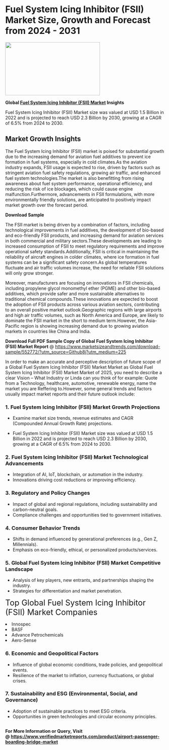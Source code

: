 <H1>Fuel System Icing Inhibitor (FSII) Market Size, Growth and Forecast from 2024 - 2031</H1><img class="aligncenter size-medium wp-image-584254" src="https://thirdeyenews.in/wp-content/uploads/2024/09/Global-Market-Research-300x168.jpeg" alt="" width="300" height="168" /><p><strong>Global&nbsp;<a href="https://www.marketsizeandtrends.com/download-sample/552772/?utm_source=Github8j?utm_medium=225">Fuel System Icing Inhibitor (FSII) Market</a> Insights</strong></p><p>Fuel System Icing Inhibitor (FSII) Market size was valued at USD 1.5 Billion in 2022 and is projected to reach USD 2.3 Billion by 2030, growing at a CAGR of 6.5% from 2024 to 2030.</p><p><h2>Market Growth Insights</h2> <p>The Fuel System Icing Inhibitor (FSII) market is poised for substantial growth due to the increasing demand for aviation fuel additives to prevent ice formation in fuel systems, especially in cold climates.As the aviation industry expands, FSII usage is expected to rise, driven by factors such as stringent aviation fuel safety regulations, growing air traffic, and enhanced fuel system technologies.The market is also benefitting from rising awareness about fuel system performance, operational efficiency, and reducing the risk of ice blockages, which could cause engine malfunction.Furthermore, advancements in FSII formulations, with more environmentally friendly solutions, are anticipated to positively impact market growth over the forecast period.</p> <p><strong>Download Sample</strong></p> <p>The FSII market is being driven by a combination of factors, including technological improvements in fuel additives, the development of bio-based and eco-friendly FSII products, and increasing demand for aviation services in both commercial and military sectors.These developments are leading to increased consumption of FSII to meet regulatory requirements and improve operational safety standards.Additionally, FSII is critical in maintaining the reliability of aircraft engines in colder climates, where ice formation in fuel systems can be a significant safety concern.As global temperatures fluctuate and air traffic volumes increase, the need for reliable FSII solutions will only grow stronger.</p> <p>Moreover, manufacturers are focusing on innovations in FSII chemicals, including propylene glycol monomethyl ether (PGME) and other bio-based additives, which provide safer and more sustainable alternatives to traditional chemical compounds.These innovations are expected to boost the adoption of FSII products across various aviation sectors, contributing to an overall positive market outlook.Geographic regions with large airports and high air traffic volumes, such as North America and Europe, are likely to dominate the FSII market in the short to medium term.However, the Asia-Pacific region is showing increasing demand due to growing aviation markets in countries like China and India.</p> <p><span class=""><strong>Download Full PDF Sample Copy of Global Fuel System Icing Inhibitor (FSII) Market Report</strong> @ <a href="https://www.marketsizeandtrends.com/download-sample/552772/?utm_source=Github8j?utm_medium=225" target="_blank">https://www.marketsizeandtrends.com/download-sample/552772/?utm_source=Github8j?utm_medium=225</a></span></p><p>In order to make an accurate and perceptive description of future scope of a Global&nbsp;Fuel System Icing Inhibitor (FSII) Market Market as Global&nbsp;Fuel System Icing Inhibitor (FSII) Market Market of 2025, you need to describe a clear Vision &ndash; What Industry or Linda can you think of for example: Quote from a Technology, healthcare, automotive, renewable energy, name the market you are Reffering to.However, some general trends and factors usually impact market reports and their future outlook include:</p><h3>1.&nbsp;<strong>Fuel System Icing Inhibitor (FSII) Market Growth Projections</strong></h3><ul><li>Examine market size trends, revenue estimates and CAGR (Compounded Annual Growth Rate) projections.</li><li><p>Fuel System Icing Inhibitor (FSII) Market size was valued at USD 1.5 Billion in 2022 and is projected to reach USD 2.3 Billion by 2030, growing at a CAGR of 6.5% from 2024 to 2030.</p></li></ul><h3>2.&nbsp;<strong>Fuel System Icing Inhibitor (FSII) Market Technological Advancements</strong></h3><ul><li>Integration of AI, IoT, blockchain, or automation in the industry.</li><li>Innovations driving cost reductions or improving efficiency.</li></ul><h3>3.&nbsp;<strong>Regulatory and Policy Changes</strong></h3><ul><li>Impact of global and regional regulations, including sustainability and carbon-neutral goals.</li><li>Compliance challenges and opportunities tied to government initiatives.</li></ul><h3>4.&nbsp;<strong>Consumer Behavior Trends</strong></h3><ul><li>Shifts in demand influenced by generational preferences (e.g., Gen Z, Millennials).</li><li>Emphasis on eco-friendly, ethical, or personalized products/services.</li></ul><h3>5.&nbsp;<strong>Global Fuel System Icing Inhibitor (FSII) Market Competitive Landscape</strong></h3><ul><li>Analysis of key players, new entrants, and partnerships shaping the industry.</li><li>Strategies for differentiation and market penetration.</li></ul><p data-pm-slice="1 1 []"><span style="color: inherit; font-family: inherit; font-size: 25px;">Top Global Fuel System Icing Inhibitor (FSII) Market Companies</span></p><div class="" data-test-id=""><p><li>Innospec</li><li> BASF</li><li> Advance Petrochemicals</li><li> Aero-Sense</li></p></div><h3>6.&nbsp;<strong>Economic and Geopolitical Factors</strong></h3><ul><li>Influence of global economic conditions, trade policies, and geopolitical events.</li><li>Resilience of the market to inflation, currency fluctuations, or global crises.</li></ul><h3>7.&nbsp;<strong>Sustainability and ESG (Environmental, Social, and Governance)</strong></h3><ul><li>Adoption of sustainable practices to meet ESG criteria.</li><li>Opportunities in green technologies and circular economy principles.</li></ul><h2><strong style="font-size: 14px;">For More Information or Query, Visit @&nbsp;</strong><a style="background-color: #ffffff; font-size: 14px;" href="https://www.marketsizeandtrends.com/report/fuel-system-icing-inhibitor-fsii-market/" target="_blank">https://www.verifiedmarketreports.com/product/airport-passenger-boarding-bridge-market</a></h2>